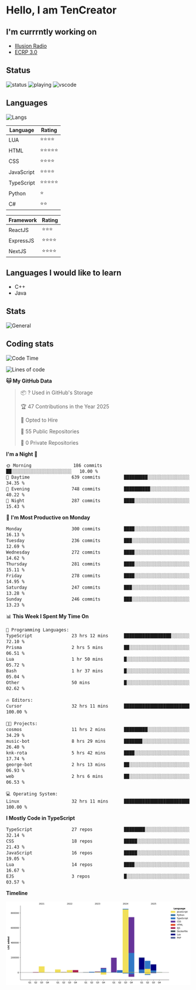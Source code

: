 # Hello, I am TenCreator

## I'm currrntly working on
- [Illusion Radio](https://illusionradio.co.uk/)
- [ECRP 3.0](http://github.com/Emerald-Coast-Roleplay/)

## Status
![status](https://api.statusbadges.me/badge/status/518334475038359555?simple=true&style=for-the-badge)
![playing](https://api.statusbadges.me/badge/playing/518334475038359555?style=for-the-badge)
![vscode](https://api.statusbadges.me/badge/vscode/518334475038359555?style=for-the-badge)

## Languages
![Langs](https://github-readme-stats.vercel.app/api/top-langs/?username=tencreator&layout=compact&theme=radical)


|Language|Rating|
|--------|------|
|LUA|⭐️⭐️⭐️⭐️|
|HTML|⭐️⭐️⭐️⭐️⭐️|
|CSS|⭐️⭐️⭐️⭐️|
|JavaScript|⭐️⭐️⭐️⭐️|
|TypeScript|⭐️⭐️⭐️⭐️⭐️|
|Python|⭐️|
|C#|⭐️⭐️ |

|Framework|Rating|
|--------|------|
|ReactJS|⭐️⭐️⭐|
|ExpressJS|⭐️⭐️⭐️⭐️|
|NextJS|⭐️⭐️⭐⭐️|

## Languages I would like to learn
- C++
- Java

## Stats
![General](https://github-readme-stats.vercel.app/api?username=tencreator&show_icons=true&theme=radical)

## Coding stats

<!--START_SECTION:waka-->
![Code Time](http://img.shields.io/badge/Code%20Time-423%20hrs%2040%20mins-blue)

![Lines of code](https://img.shields.io/badge/From%20Hello%20World%20I%27ve%20Written-1.9%20million%20lines%20of%20code-blue)

**🐱 My GitHub Data** 

> 📦 ? Used in GitHub's Storage 
 > 
> 🏆 47 Contributions in the Year 2025
 > 
> 💼 Opted to Hire
 > 
> 📜 55 Public Repositories 
 > 
> 🔑 0 Private Repositories 
 > 
**I'm a Night 🦉** 

```text
🌞 Morning                186 commits         ██░░░░░░░░░░░░░░░░░░░░░░░   10.00 % 
🌆 Daytime                639 commits         █████████░░░░░░░░░░░░░░░░   34.35 % 
🌃 Evening                748 commits         ██████████░░░░░░░░░░░░░░░   40.22 % 
🌙 Night                  287 commits         ████░░░░░░░░░░░░░░░░░░░░░   15.43 % 
```
📅 **I'm Most Productive on Monday** 

```text
Monday                   300 commits         ████░░░░░░░░░░░░░░░░░░░░░   16.13 % 
Tuesday                  236 commits         ███░░░░░░░░░░░░░░░░░░░░░░   12.69 % 
Wednesday                272 commits         ████░░░░░░░░░░░░░░░░░░░░░   14.62 % 
Thursday                 281 commits         ████░░░░░░░░░░░░░░░░░░░░░   15.11 % 
Friday                   278 commits         ████░░░░░░░░░░░░░░░░░░░░░   14.95 % 
Saturday                 247 commits         ███░░░░░░░░░░░░░░░░░░░░░░   13.28 % 
Sunday                   246 commits         ███░░░░░░░░░░░░░░░░░░░░░░   13.23 % 
```


📊 **This Week I Spent My Time On** 

```text
💬 Programming Languages: 
TypeScript               23 hrs 12 mins      ██████████████████░░░░░░░   72.10 % 
Prisma                   2 hrs 5 mins        ██░░░░░░░░░░░░░░░░░░░░░░░   06.51 % 
Lua                      1 hr 50 mins        █░░░░░░░░░░░░░░░░░░░░░░░░   05.72 % 
Bash                     1 hr 37 mins        █░░░░░░░░░░░░░░░░░░░░░░░░   05.04 % 
Other                    50 mins             █░░░░░░░░░░░░░░░░░░░░░░░░   02.62 % 

🔥 Editors: 
Cursor                   32 hrs 11 mins      █████████████████████████   100.00 % 

🐱‍💻 Projects: 
cosmos                   11 hrs 2 mins       █████████░░░░░░░░░░░░░░░░   34.29 % 
music-bot                8 hrs 29 mins       ███████░░░░░░░░░░░░░░░░░░   26.40 % 
knk-rota                 5 hrs 42 mins       ████░░░░░░░░░░░░░░░░░░░░░   17.74 % 
george-bot               2 hrs 13 mins       ██░░░░░░░░░░░░░░░░░░░░░░░   06.93 % 
web                      2 hrs 6 mins        ██░░░░░░░░░░░░░░░░░░░░░░░   06.53 % 

💻 Operating System: 
Linux                    32 hrs 11 mins      █████████████████████████   100.00 % 
```

**I Mostly Code in TypeScript** 

```text
TypeScript               27 repos            ████████░░░░░░░░░░░░░░░░░   32.14 % 
CSS                      18 repos            █████░░░░░░░░░░░░░░░░░░░░   21.43 % 
JavaScript               16 repos            █████░░░░░░░░░░░░░░░░░░░░   19.05 % 
Lua                      14 repos            ████░░░░░░░░░░░░░░░░░░░░░   16.67 % 
EJS                      3 repos             █░░░░░░░░░░░░░░░░░░░░░░░░   03.57 % 
```



**Timeline**

![Lines of Code chart](https://raw.githubusercontent.com/tencreator/tencreator/main/assets/bar_graph.png)


<!--END_SECTION:waka-->
